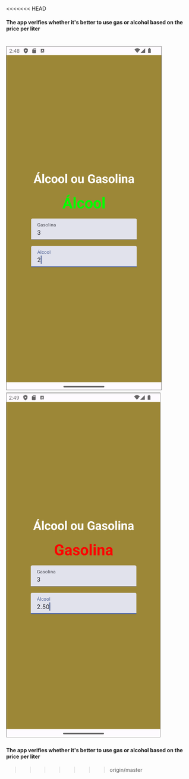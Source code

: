 <<<<<<< HEAD
#### The app verifies whether it's better to use gas or alcohol based on the price per liter

![screenshot1](/example/image.png)
![screenshot2](/example/image2.png)
=======
 #### The app verifies whether it's better to use gas or alcohol based on the price per liter
>>>>>>> origin/master
